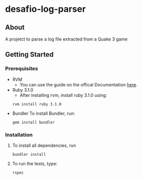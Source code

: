 # desafio-log-parser

## About

A projetct to parse a log file extracted from a Quake 3 game

## Getting Started

### Prerequisites
* RVM
  * You can use the guide on the offical Documentation [here](https://rvm.io/rvm/install).
* Ruby 3.1.0
  * After installing rvm, install ruby 3.1.0 using:
  ```
  rvm install ruby 3.1.0
  ```
* Bundler
  To install Bundler, run:
   ```
   gem install bundler
   ```

### Installation

1. To install all dependencies, run
   ```
   bundler install
   ```
   
2. To run the tests, type:
    ```
   rspec
   ```